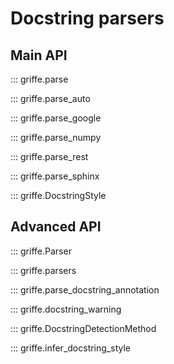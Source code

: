 # Docstring parsers

## **Main API**

::: griffe.parse

::: griffe.parse_auto

::: griffe.parse_google

::: griffe.parse_numpy

::: griffe.parse_rest

::: griffe.parse_sphinx

::: griffe.DocstringStyle

## **Advanced API**

::: griffe.Parser

::: griffe.parsers

::: griffe.parse_docstring_annotation

::: griffe.docstring_warning

::: griffe.DocstringDetectionMethod

::: griffe.infer_docstring_style
